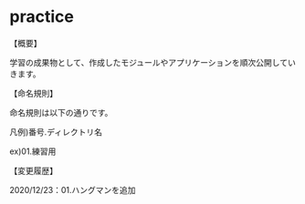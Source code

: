 # practice

【概要】

学習の成果物として、作成したモジュールやアプリケーションを順次公開していきます。


【命名規則】

命名規則は以下の通りです。

凡例)番号.ディレクトリ名

ex)01.練習用


【変更履歴】

2020/12/23：01.ハングマンを追加
